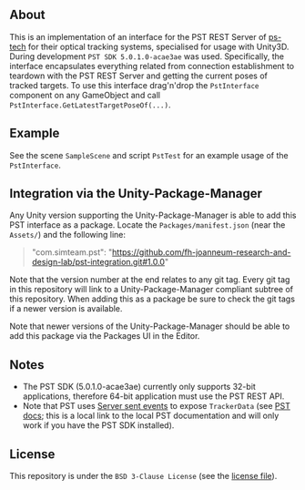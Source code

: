 ## About

This is an implementation of an interface for the PST REST Server of [ps-tech](https://www.ps-tech.com/) for their optical tracking systems, specialised for usage with Unity3D. During development `PST SDK 5.0.1.0-acae3ae` was used. 
Specifically, the interface encapsulates everything related from connection establishment to teardown with the PST REST Server and getting the current poses of tracked targets. To use this interface drag'n'drop the `PstInterface` component on any GameObject and call `PstInterface.GetLatestTargetPoseOf(...)`. 

## Example

See the scene `SampleScene` and script `PstTest` for an example usage of the `PstInterface`.

## Integration via the Unity-Package-Manager

Any Unity version supporting the Unity-Package-Manager is able to add this PST interface as a package. Locate the `Packages/manifest.json` (near the `Assets/`) and the following line:
> "com.simteam.pst": "https://github.com/fh-joanneum-research-and-design-lab/pst-integration.git#1.0.0"

Note that the version number at the end relates to any git tag. Every git tag in this repository will link to a Unity-Package-Manager compliant subtree of this repository. When adding this as a package be sure to check the git tags if a newer version is available. 

Note that newer versions of the Unity-Package-Manager should be able to add this package via the Packages UI in the Editor.

## Notes

* The PST SDK (5.0.1.0-acae3ae) currently only supports 32-bit applications, therefore 64-bit application must use the PST REST API.
* Note that PST uses [Server sent events](https://developer.mozilla.org/en-US/docs/Web/API/Server-sent_events/Using_server-sent_events#Event_stream_format) to expose `TrackerData` (see [PST docs](file:///C:/Program%20Files%20(x86)/PS-Tech/PST/Development/docs/_start_tracker_data_stream.html); this is a local link to the local PST documentation and will only work if you have the PST SDK installed).

## License

This repository is under the `BSD 3-Clause License` (see the [license file](LICENSE)).